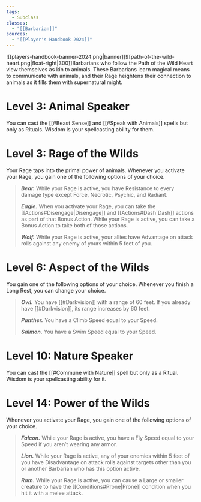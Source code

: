 ```yaml
---
tags:
  - Subclass
classes:
  - "[[Barbarian]]"
sources:
  - "[[Player's Handbook 2024]]"
---
```

![[players-handbook-banner-2024.png|banner]]![[path-of-the-wild-heart.png|float-right|300]]Barbarians who follow the Path of the Wild Heart view themselves as kin to animals. These Barbarians learn magical means to communicate with animals, and their Rage heightens their connection to animals as it fills them with supernatural might.
# Level 3: Animal Speaker
You can cast the [[#Beast Sense]] and [[#Speak with Animals]] spells but only as Rituals. Wisdom is your spellcasting ability for them.
# Level 3: Rage of the Wilds
Your Rage taps into the primal power of animals. Whenever you activate your Rage, you gain one of the following options of your choice.

>**_Bear._** While your Rage is active, you have Resistance to every damage type except Force, Necrotic, Psychic, and Radiant.
>
>**_Eagle._** When you activate your Rage, you can take the [[Actions#Disengage\|Disengage]] and [[Actions#Dash\|Dash]] actions as part of that Bonus Action. While your Rage is active, you can take a Bonus Action to take both of those actions.
>
>**_Wolf._** While your Rage is active, your allies have Advantage on attack rolls against any enemy of yours within 5 feet of you.
# Level 6: Aspect of the Wilds
You gain one of the following options of your choice. Whenever you finish a Long Rest, you can change your choice.

>**_Owl._** You have [[#Darkvision]] with a range of 60 feet. If you already have [[#Darkvision]], its range increases by 60 feet.
>
>**_Panther._** You have a Climb Speed equal to your Speed.
>
>**_Salmon._** You have a Swim Speed equal to your Speed.
# Level 10: Nature Speaker
You can cast the [[#Commune with Nature]] spell but only as a Ritual. Wisdom is your spellcasting ability for it.
# Level 14: Power of the Wilds
Whenever you activate your Rage, you gain one of the following options of your choice.

>**_Falcon._** While your Rage is active, you have a Fly Speed equal to your Speed if you aren’t wearing any armor.
>
>**_Lion._** While your Rage is active, any of your enemies within 5 feet of you have Disadvantage on attack rolls against targets other than you or another Barbarian who has this option active.
>
>**_Ram._** While your Rage is active, you can cause a Large or smaller creature to have the [[Conditions#Prone\|Prone]] condition when you hit it with a melee attack.